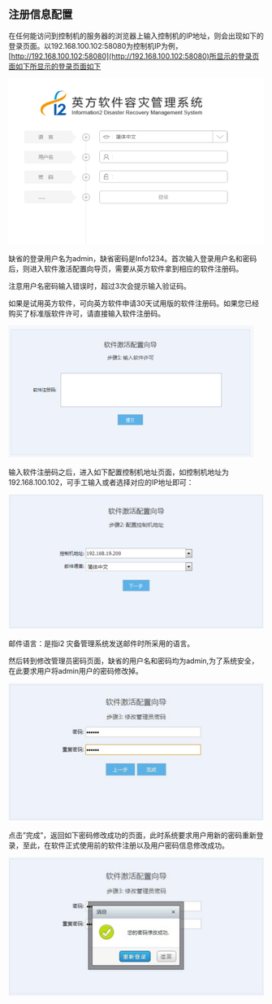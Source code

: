 ## 注册信息配置

在任何能访问到控制机的服务器的浏览器上输入控制机的IP地址，则会出现如下的登录页面。以192.168.100.102:58080为控制机IP为例，[http://192.168.100.102:58080](http://192.168.100.102:58080)所显示的登录页面如下所显示的登录页面如下



![](/assets/V6.115568.png)

缺省的登录用户名为admin，缺省密码是Info1234。首次输入登录用户名和密码后，则进入软件激活配置向导页，需要从英方软件拿到相应的软件注册码。

注意用户名密码输入错误时，超过3次会提示输入验证码。

如果是试用英方软件，可向英方软件申请30天试用版的软件注册码。如果您已经购买了标准版软件许可，请直接输入软件注册码。

![](/assets/V6.015177.png)

输入软件注册码之后，进入如下配置控制机地址页面，如控制机地址为192.168.100.102，可手工输入或者选择对应的IP地址即可：

![](/assets/V6.015247.png)

邮件语言：是指i2 灾备管理系统发送邮件时所采用的语言。

然后转到修改管理员密码页面，缺省的用户名和密码均为admin,为了系统安全，在此要求用户将admin用户的密码修改掉。

![](/assets/V6.015338.png)

点击”完成”，返回如下密码修改成功的页面，此时系统要求用户用新的密码重新登录，至此，在软件正式使用前的软件注册以及用户密码信息修改成功。

![](/assets/V6.015409.png)


